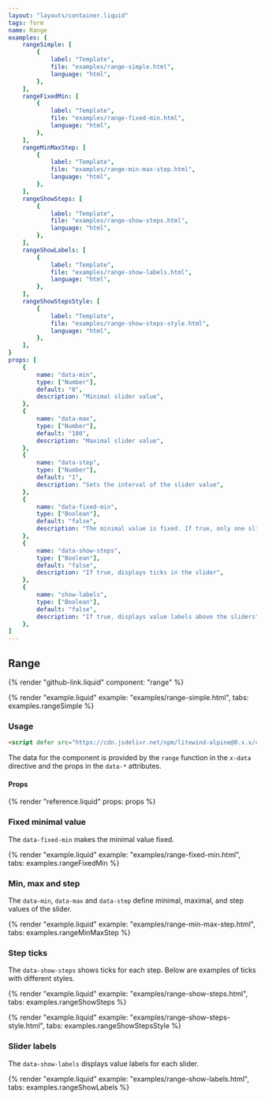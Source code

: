 ```yaml
---
layout: "layouts/container.liquid"
tags: form
name: Range
examples: {
    rangeSimple: [
        {
            label: "Template",
            file: "examples/range-simple.html",
            language: "html",
        },
    ],
    rangeFixedMin: [
        {
            label: "Template",
            file: "examples/range-fixed-min.html",
            language: "html",
        },
    ],
    rangeMinMaxStep: [
        {
            label: "Template",
            file: "examples/range-min-max-step.html",
            language: "html",
        },
    ],
    rangeShowSteps: [
        {
            label: "Template",
            file: "examples/range-show-steps.html",
            language: "html",
        },
    ],
    rangeShowLabels: [
        {
            label: "Template",
            file: "examples/range-show-labels.html",
            language: "html",
        },
    ],
    rangeShowStepsStyle: [
        {
            label: "Template",
            file: "examples/range-show-steps-style.html",
            language: "html",
        },
    ],
}
props: [
    {
        name: "data-min",
        type: ["Number"],
        default: "0",
        description: "Minimal slider value",
    },
    {
        name: "data-max",
        type: ["Number"],
        default: "100",
        description: "Maximal slider value",
    },
    {
        name: "data-step",
        type: ["Number"],
        default: "1",
        description: "Sets the interval of the slider value",
    },
    {
        name: "data-fixed-min",
        type: ["Boolean"],
        default: "false",
        description: "The minimal value is fixed. If true, only one slider for max value is used",
    },
    {
        name: "data-show-steps",
        type: ["Boolean"],
        default: "false",
        description: "If true, displays ticks in the slider",
    },
    {
        name: "show-labels",
        type: ["Boolean"],
        default: "false",
        description: "If true, displays value labels above the sliders",
    },
]
---
```

## Range

{% render "github-link.liquid" component: "range" %}

{% render "example.liquid" example: "examples/range-simple.html", tabs: examples.rangeSimple  %}

### Usage

```html
<script defer src="https://cdn.jsdelivr.net/npm/litewind-alpine@0.x.x/components/range/dist/cdn.min.js"></script>
```

The data for the component is provided by the `range` function in the `x-data` directive and the props in the `data-*` attributes.

#### Props

{% render "reference.liquid" props: props %}

### Fixed minimal value

The `data-fixed-min` makes the minimal value fixed.

{% render "example.liquid" example: "examples/range-fixed-min.html", tabs: examples.rangeFixedMin  %}

### Min, max and step

The `data-min`, `data-max` and `data-step` define minimal, maximal, and step values of the slider.

{% render "example.liquid" example: "examples/range-min-max-step.html", tabs: examples.rangeMinMaxStep  %}

### Step ticks

The `data-show-steps` shows ticks for each step. Below are examples of ticks with different styles.

{% render "example.liquid" example: "examples/range-show-steps.html", tabs: examples.rangeShowSteps  %}

{% render "example.liquid" example: "examples/range-show-steps-style.html", tabs: examples.rangeShowStepsStyle  %}

### Slider labels

The `data-show-labels` displays value labels for each slider.

{% render "example.liquid" example: "examples/range-show-labels.html", tabs: examples.rangeShowLabels  %}
